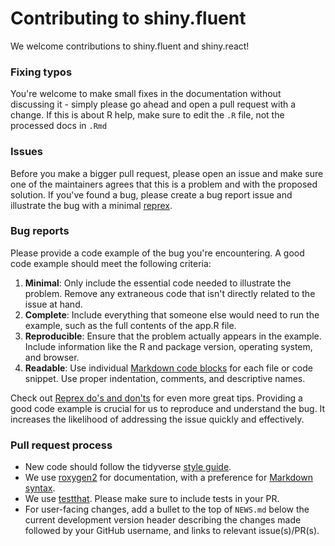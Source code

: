 # Contributing to shiny.fluent

We welcome contributions to shiny.fluent and shiny.react!

### Fixing typos

You're welcome to make small fixes in the documentation without discussing it - simply please go ahead and open a pull request with a change. If this is about R help, make sure to edit the `.R` file, not the processed docs in `.Rmd`

### Issues

Before you make a bigger pull request, please open an issue and make sure one of the maintainers agrees that this is a problem and with the proposed solution. If you've found a
bug, please create a bug report issue and illustrate the bug with a minimal
[reprex](https://www.tidyverse.org/help/#reprex).

### Bug reports

Please provide a code example of the bug you're encountering.
A good code example should meet the following criteria:

1. **Minimal**: Only include the essential code needed to illustrate the problem.
Remove any extraneous code that isn't directly related to the issue at hand.
2. **Complete**: Include everything that someone else would need to run the example,
such as the full contents of the app.R file.
3. **Reproducible**: Ensure that the problem actually appears in the example.
Include information like the R and package version, operating system, and browser.
4. **Readable**: Use individual [Markdown code blocks](https://docs.github.com/en/get-started/writing-on-github/getting-started-with-writing-and-formatting-on-github/basic-writing-and-formatting-syntax#quoting-code) for each file or code snippet.
Use proper indentation, comments, and descriptive names.

Check out [Reprex do's and don'ts](https://reprex.tidyverse.org/articles/reprex-dos-and-donts.html) for even more great tips.
Providing a good code example is crucial for us to reproduce and understand the bug.
It increases the likelihood of addressing the issue quickly and effectively.

### Pull request process

*  New code should follow the tidyverse [style guide](http://style.tidyverse.org).
*  We use [roxygen2](https://cran.r-project.org/package=roxygen2) for documentation, with a preference for
[Markdown syntax](https://cran.r-project.org/web/packages/roxygen2/vignettes/rd-formatting.html).
*  We use [testthat](https://cran.r-project.org/package=testthat). Please make sure to include tests in your PR.
*  For user-facing changes, add a bullet to the top of `NEWS.md` below the current
development version header describing the changes made followed by your GitHub
username, and links to relevant issue(s)/PR(s).
